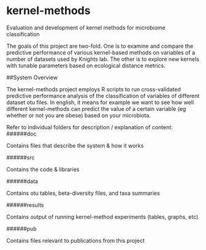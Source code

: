 # kernel-methods
Evaluation and development of kernel methods for microbiome classification

The goals of this project are two-fold. One is to examine and compare the predictive performance of various kernel-based methods on variables of a number of datasets used by Knights lab. The other is to explore new kernels with tunable parameters based on ecological distance metrics. 

##System Overview
<p>The kernel-methods project employs R scripts to run cross-validated predictive performance analysis of the classification of variables of different dataset otu files. In english, it means for example we want to see how well different kernel-methods can predict the value of a certain variable (eg whether or not you are obese) based on your microbiota. </p>


Refer to individual folders for description / explanation of content:
######doc
<p>Contains files that describe the system & how it works</p>
######src
<p>Contains the code & libraries</p>
######data
<p>Contains otu tables, beta-diversity files, and taxa summaries</p>
######results
<p>Contains output of running kernel-method experiments (tables, graphs, etc)</p>
######pub
<p>Contains files relevant to publications from this project</p>
